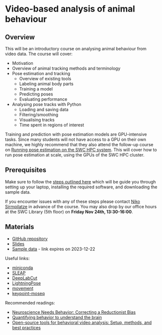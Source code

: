 # Video-based analysis of animal behaviour

## Overview
This will be an introductory course on analysing animal behaviour from video data. The course will cover:

- Motivation
- Overview of animal tracking methods and terminology
- Pose estimation and tracking
  - Overview of existing tools
  - Labeling animal body parts
  - Training a model
  - Predicting poses
  - Evaluating performance
- Analysing pose tracks with Python
  - Loading and saving data
  - Filtering/smoothing
  - Visualising tracks
  - Time spent in regions of interest

Training and prediction with pose estimation models are
GPU-intensive tasks.
Since many students will not have access to a GPU on their own machine, 
we highly recommend that they also attend the follow-up course on 
[Running pose estimation on the SWC HPC system](./hpc-behaviour). 
This will cover how to run pose estimation at scale, using the GPUs of the SWC HPC cluster.

## Prerequisites
Make sure to follow the [steps outlined here](https://github.com/neuroinformatics-unit/course-behavioural-analysis-2023#prerequisites) which will be guide you through
setting up your laptop, installing the required software, and downloading the sample data.

If you encounter issues with any of these steps please contact 
<a href="mailto:n.sirmpilatze@ucl.ac.uk?subject=SWC/GCNU Software Skills">Niko Sirmpilatze</a>
in advance of the course.
You may also drop by our office hours at the SWC Library (5th floor) on **Friday Nov 24th, 13:30-16:00**.


## Materials
- [GitHub repository](https://github.com/neuroinformatics-unit/course-behavioural-analysis-2023)
- [Slides](https://neuroinformatics.dev/course-behavioural-analysis-2023/#/title-slide)
- [Sample data](https://www.dropbox.com/scl/fo/ey7b6yrqax2olqyv1th7j/h?rlkey=u4wh2gxtbbn4g5o3s55zbx6pp&dl=0) - link expires on 2023-12-22

Useful links:
- [miniconda](https://docs.conda.io/en/latest/miniconda.html)
- [SLEAP](https://sleap.ai/)
- [DeepLabCut](https://www.mackenziemathislab.org/deeplabcut)
- [LightningPose](https://github.com/danbider/lightning-pose)
- [movement](https://movement.neuroinformatics.dev/)
- [keypoint-moseq](https://keypoint-moseq.readthedocs.io/en/latest/index.html)

Recommended readings:
- [Neuroscience Needs Behavior: Correcting a Reductionist Bias](https://www.sciencedirect.com/science/article/pii/S0896627316310406?via%3Dihub)
- [Quantifying behavior to understand the brain](https://www.nature.com/articles/s41593-020-00734-z)
- [Open-source tools for behavioral video analysis: Setup, methods, and best practices](https://elifesciences.org/articles/79305)
